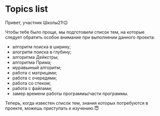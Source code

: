 # Topics list

Привет, участник Школы21!😉

Чтобы тебе было проще, мы подготовили список тем, на которые следует обратить особое внимание при выполнении данного проекта:

- алгоритм поиска в ширину;
- алогритм поиска в глубину;
- алгоритма Дейкстры;
- алгоритма Прима;
- муравьиный алгоритм;
- работа с матрицами;
- работа с очередями;
- работа со стеком;
- работа с файлами;
- замер времени работы программы/части программы.

Теперь, когда известен список тем, знания которых потребуются в проекте, можешь приступать к изучению.😇
